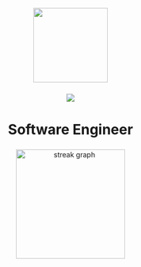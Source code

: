 <br clear="both">

<div align="center">
  <img height="150" src="https://user-images.githubusercontent.com/74038190/225813708-98b745f2-7d22-48cf-9150-083f1b00d6c9.gif"  />
</div>

###

<div align="center">
  <img src="https://visitor-badge.laobi.icu/badge?page_id=zubairkorai.zubairkorai&"  />
</div>

###

<h1 align="center">Software Engineer</h1>



###

<div align="center">
  <img src="https://streak-stats.demolab.com?user=zubairkorai&locale=en&mode=daily&theme=dark&hide_border=false&border_radius=5&order=3" height="220" alt="streak graph"  />
</div>

###
